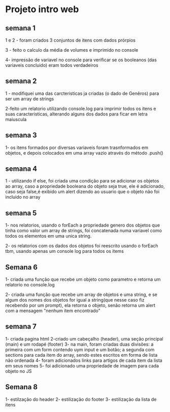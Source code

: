 # **Projeto intro web**

## **semana 1**
1 e 2 - foram criados 3 conjuntos de itens com dados prórpios 

3 - feito o calculo da média de volumes e imprimido no console

4- impressão de variavel no console para verificar se os booleanos (das variaveis concluido) eram todos verdadeiros

## **semana 2**
1 - modifiquei uma das carcteristicas ja criadas (o dado de Genêros) para ser um array de strings

2-feito um relatorio utilizando console.log para imprimir todos os itens e suas caracteristicas, alterando alguns dos dados para ficar em letra maiuscula

## **semana 3**
1- os itens formados por diversas variaveis foram trasnformados em objetos, e depois colocados em uma array vazio através do método .push()

## **semana 4**
1 - utilizando if else, foi criada uma condição para se adicionar os objetos ao array, caso a propriedade booleana do objeto seja true, ele é adicionado, caso seja false,é exibido um alert dizendo ao usuario que o objeto não foi incluido no array 

## **semana 5**
1- nos relatorios, usando o forEach a propriedade genero dos objetos que tinha como valor um array de strings, foi concatenada numa variavel como todos os elementos em uma unica string.

2- os relatorios com os dados dos objetos foi reescrito usando o forEach tbm, usando apenas um console log para todos os items

## **Semana 6**
1- criada uma função que recebe um objeto como parametro e retorna um relatorio no console.log

2- criada uma função que recebe um array de objetos e uma string, e se algum dos nomes dos objetos for igual a string(que nesse caso  fiz recebendo por um prompt), ela retorna o objeto, senão retorna um alert com a mensagem "nenhum item encontrado"

## **semana 7**
1- criada pagina html
2-criado um cabeçalho (header), uma seção principal (main) e um rodapé (footer)
3- na main, foram criadas duas divisões: a primeira com um form contendo uym input e um botão; a segunda com sections para cada item do array, sendo estes escritos em forma de lista não ordenada
4- foram adicionados links para artigos de cada item da lista em seus nomes
5- foi adicionado uma propriedade de imagem para cada objeto no JS

## **Semana 8**
1- estilzação do header
2- estilização do footer
3- estilização da lista de itens